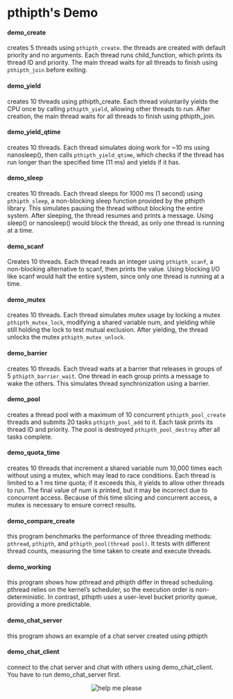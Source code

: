 # pthipth's Demo

#### demo_create
creates 5 threads using ```pthipth_create```. the threads are created with default priority and no arguments.
Each thread runs child_function, which prints its thread ID and priority.
The main thread waits for all threads to finish using ```pthipth_join``` before exiting.

#### demo_yield
creates 10 threads using pthipth_create. Each thread voluntarily yields the CPU once by calling ```pthipth_yield```,
allowing other threads to run. After creation, the main thread waits for all threads to finish using pthipth_join.

#### demo_yield_qtime
creates 10 threads. Each thread simulates doing work for ~10 ms using nanosleep(),
then calls ```pthipth_yield_qtime```, which checks if the thread has run longer than the specified time (11 ms) and yields if it has.

#### demo_sleep
creates 10 threads. Each thread sleeps for 1000 ms (1 second) using ```pthipth_sleep```,
a non-blocking sleep function provided by the pthipth library. This simulates pausing the thread without blocking the entire system.
After sleeping, the thread resumes and prints a message. Using sleep() or nanosleep() would block the thread, as only one thread is running at a time.

#### demo_scanf
Creates 10 threads. Each thread reads an integer using ```pthipth_scanf```, a non-blocking alternative to scanf, then prints the value.
Using blocking I/O like scanf would halt the entire system, since only one thread is running at a time.

#### demo_mutex
creates 10 threads. Each thread simulates mutex usage by locking a mutex ```pthipth_mutex_lock```, modifying a shared variable num,
and yielding while still holding the lock to test mutual exclusion. After yielding, the thread unlocks the mutex ```pthipth_mutex_unlock```.

#### demo_barrier
creates 10 threads. Each thread waits at a barrier that releases in groups of 5 ```pthipth_barrier_wait```.
One thread in each group prints a message to wake the others. This simulates thread synchronization using a barrier.

#### demo_pool
creates a thread pool with a maximum of 10 concurrent ```pthipth_pool_create``` threads and submits 20 tasks ```pthipth_pool_add``` to it.
Each task prints its thread ID and priority. The pool is destroyed ```pthipth_pool_destroy``` after all tasks complete.

#### demo_quota_time
creates 10 threads that increment a shared variable num 10,000 times each without using a mutex, which may lead to race conditions.
Each thread is limited to a 1 ms time quota; if it exceeds this, it yields to allow other threads to run.
The final value of num is printed, but it may be incorrect due to concurrent access. 
Because of this time slicing and concurrent access, a mutex is necessary to ensure correct results.

#### demo_compare_create
this program benchmarks the performance of three threading methods: ```pthread```, ```pthipth```, and ```pthipth_pool(thread pool)```.
It tests with different thread counts, measuring the time taken to create and execute threads.

#### demo_working
this program shows how pthread and pthipth differ in thread scheduling. pthread relies on the kernel’s scheduler,
so the execution order is non-deterministic. In contrast, pthipth uses a user-level bucket priority queue, providing a more predictable.

#### demo_chat_server
this program shows an example of a chat server created using pthipth

#### demo_chat_client
connect to the chat server and chat with others using demo_chat_client. You have to run demo_chat_server first.

<p align="center">
  <img src="https://media.tenor.com/1UoL-HJFGDAAAAAi/pentol-stiker-pentol.gif" alt="้help me please" />
</p>
